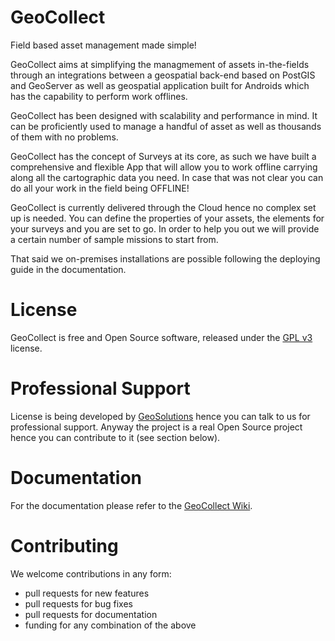 # GeoCollect
Field based asset management made simple!

GeoCollect aims at simplifying the managmement of assets in-the-fields through an integrations between a geospatial back-end based on PostGIS and GeoServer as well as geospatial application built for Androids which has the capability to perform work offlines.

GeoCollect has been designed with scalability and performance in mind. It can be proficiently used to manage a handful of asset as well as thousands of them with no problems.

GeoCollect has the concept of Surveys at its core, as such we have built a comprehensive and flexible App that will allow you to work offline carrying along all the cartographic data you need.
In case that was not clear you can do all your work in the field being OFFLINE!

GeoCollect is currently delivered through the Cloud hence no complex set up is needed. You can define the properties of your assets, the elements for your surveys and you are set to go. In order to help you out we will provide a certain number of sample missions to start from.

That said we on-premises installations are possible following the deploying guide in the documentation.

# License
GeoCollect is free and Open Source software, released under the [GPL v3](http://www.gnu.org/licenses/gpl.html) license.

# Professional Support
License is being developed by [GeoSolutions](http://www.geo-solutions.it/) hence you can talk to us for professional support. Anyway the project is a real Open Source project hence you can contribute to it (see section below).

# Documentation
For the documentation please refer to the [GeoCollect Wiki](https://github.com/geosolutions-it/GeoCollect/wiki).

# Contributing
We welcome contributions in any form:

* pull requests for new features
* pull requests for bug fixes
* pull requests for documentation
* funding for any combination of the above
